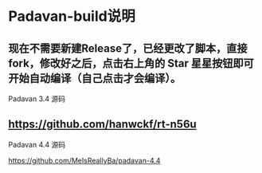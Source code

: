 # Padavan-build说明
现在不需要新建Release了，已经更改了脚本，直接fork，修改好之后，点击右上角的 Star 星星按钮即可开始自动编译（自己点击才会编译）。
---
Padavan 3.4 源码

https://github.com/hanwckf/rt-n56u
---
Padavan 4.4 源码

https://github.com/MeIsReallyBa/padavan-4.4

